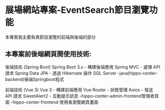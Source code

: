 # 展場網站專案-EventSearch節目瀏覽功能 

本專案我主要負責節目瀏覽的前端與後端的部分

## 本專案前後端網頁開使用技術:

後端技術 (Spring Boot) Spring Boot 3.x - 構建後端應用 Spring MVC - 處理 API 請求 Spring Data JPA - 透過 Hibernate 操作 SQL Server
-java(hippo-center-backend)後端Springboot程式

前端技術 (Vue 3) Vue 3 - 構建前端應用 Vue Router  - 狀態管理 Axios - 發送 API 請求 SweetAlert2 - 互動提示訊息
-hippo-center-admin-frontend管理者頁面
-hippo-center-frontend 使用者瀏覽網頁畫面
